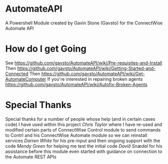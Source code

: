 # AutomateAPI
A Powershell Module created by Gavin Stone (Gavsto) for the ConnectWise Automate API

# How do I get Going
See https://github.com/gavsto/AutomateAPI/wiki/Pre-requisites-and-Install
Then https://github.com/gavsto/AutomateAPI/wiki/Getting-Started-and-Connected
Then https://github.com/gavsto/AutomateAPI/wiki/Get-AutomateComputer
If you're interested in repairing broken agents https://github.com/gavsto/AutomateAPI/wiki/Autofix-Broken-Agents

# Special Thanks
Special thanks for a number of people whose help (and in certain cases code) I have used within this project
*Chris Taylor* where I have re-used and modified certain parts of ConnectWise Control module to send commands to Contrl and his ConnectWise Automate module so we can reinstall services
*Darren White* for his pre-input and then ongoing support with the code
*Mendy Green* for helping me test the initial code
*Davíð Snædal* for his assistance before this module even started with guidance on connection to the Automate REST APIs

